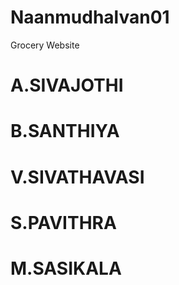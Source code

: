 # Naanmudhalvan01
Grocery Website
# A.SIVAJOTHI
# B.SANTHIYA
# V.SIVATHAVASI
# S.PAVITHRA
# M.SASIKALA
